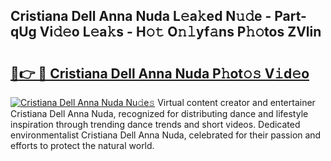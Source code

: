 ## Cristiana Dell Anna Nuda L𝚎a𝚔ed N𝚞𝚍e - Part-qUg Vi𝚍𝚎o L𝚎a𝚔s - H𝚘𝚝 O𝚗𝚕yf𝚊ns P𝚑𝚘tos ZVlin

# <h2><a href="http://kf6fzjg.oniu.top/?m=Cristiana+Dell+Anna+Nuda">🔗👉 🔴 Cristiana Dell Anna Nuda P𝚑ot𝚘𝚜 V𝚒d𝚎o</a></h2>

[![Cristiana Dell Anna Nuda Nu𝚍e𝚜](https://i.imgur.com/0qMVB7G.gif)](http://kf6fzjg.oniu.top/?m=Cristiana+Dell+Anna+Nuda)
Virtual content creator and entertainer Cristiana Dell Anna Nuda, recognized for distributing dance and lifestyle inspiration through trending dance trends and short videos. Dedicated environmentalist Cristiana Dell Anna Nuda, celebrated for their passion and efforts to protect the natural world.  
